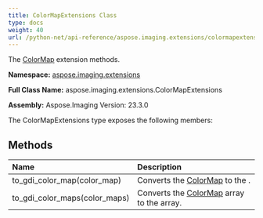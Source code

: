 ```yaml
---
title: ColorMapExtensions Class
type: docs
weight: 40
url: /python-net/api-reference/aspose.imaging.extensions/colormapextensions/
---
```


The [ColorMap](/imaging/python-net/api-reference/aspose.imaging/colormap/) extension methods.

**Namespace:** [aspose.imaging.extensions](/imaging/python-net/api-reference/aspose.imaging.extensions/)

**Full Class Name:** aspose.imaging.extensions.ColorMapExtensions

**Assembly:**  Aspose.Imaging Version: 23.3.0

The ColorMapExtensions type exposes the following members:
## **Methods**
|**Name**|**Description**|
| :- | :- |
|to_gdi_color_map(color_map)|Converts the [ColorMap](/imaging/python-net/api-reference/aspose.imaging/colormap/) to the .|
|to_gdi_color_maps(color_maps)|Converts the [ColorMap](/imaging/python-net/api-reference/aspose.imaging/colormap/) array to the  array.|
